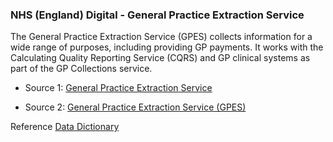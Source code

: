 ### NHS (England) Digital - General Practice Extraction Service

The General Practice Extraction Service (GPES) collects information for a wide range of purposes, including providing GP payments. It works with the Calculating Quality Reporting Service (CQRS) and GP clinical systems as part of the GP Collections service.

 * Source 1: [General Practice Extraction Service][general-practice-extraction-service]

 * Source 2: [General Practice Extraction Service (GPES)][gpes-data-for-pandemic-planning-and-research]

Reference [Data Dictionary](https://github.com/robertn01/ODAP_isaric4c_wiki/blob/main/supplementary_docs/GPES_data_dictionary_gdppr_data_items_v2.pdf)


[general-practice-extraction-service]: https://digital.nhs.uk/services/general-practice-extraction-service
[gpes-data-for-pandemic-planning-and-research]: https://digital.nhs.uk/coronavirus/gpes-data-for-pandemic-planning-and-research/guide-for-analysts-and-users-of-the-data

